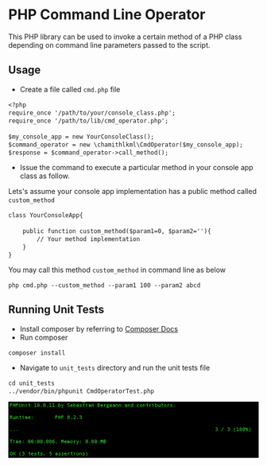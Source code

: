 # PHP Command Line Operator
This PHP library can be used to invoke a certain method of a PHP class depending on command line parameters passed to the script.

## Usage
- Create a file called `cmd.php` file
```
<?php
require_once '/path/to/your/console_class.php';
require_once '/path/to/lib/cmd_operator.php';

$my_console_app = new YourConsoleClass();
$command_operator = new \chamithlkml\CmdOperator($my_console_app);
$response = $command_operator->call_method();
```
- Issue the command to execute a particular method in your console app class as follow.

Lets's assume your console app implementation has a public method called `custom_method`
```
class YourConsoleApp{

    public function custom_method($param1=0, $param2=''){
        // Your method implementation
    }
}
```
You may call this method `custom_method` in command line as below
```
php cmd.php --custom_method --param1 100 --param2 abcd
```

## Running Unit Tests
- Install composer by referring to [Composer Docs](https://getcomposer.org/download/)
- Run composer
```
composer install
```
- Navigate to `unit_tests` directory and run the unit tests file
```
cd unit_tests
../vendor/bin/phpunit CmdOperatorTest.php
```
![localImage](./img/unit_test_results.png)